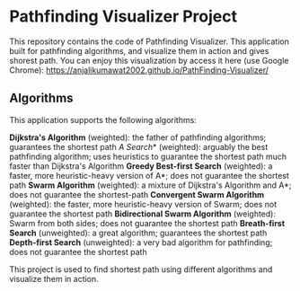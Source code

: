 # Pathfinding Visualizer Project 

This repository contains the code of Pathfinding Visualizer. This application built for pathfinding algorithms, and visualize them in action and gives shorest path. You can enjoy this visualization by access it here (use Google Chrome): 
https://anjalikumawat2002.github.io/PathFinding-Visualizer/

## Algorithms

This application supports the following algorithms: 

**Dijkstra's Algorithm** (weighted): the father of pathfinding algorithms; guarantees the shortest path
**A* Search** (weighted): arguably the best pathfinding algorithm; uses heuristics to guarantee the shortest path much faster than Dijkstra's Algorithm
**Greedy Best-first Search** (weighted): a faster, more heuristic-heavy version of A*; does not guarantee the shortest path
**Swarm Algorithm** (weighted): a mixture of Dijkstra's Algorithm and A*; does not guarantee the shortest-path
**Convergent Swarm Algorithm** (weighted): the faster, more heuristic-heavy version of Swarm; does not guarantee the shortest path
**Bidirectional Swarm Algorithm** (weighted): Swarm from both sides; does not guarantee the shortest path
**Breath-first Search** (unweighted): a great algorithm; guarantees the shortest path
**Depth-first Search** (unweighted): a very bad algorithm for pathfinding; does not guarantee the shortest path

This project is used to find shortest path using different algorithms and visualize them in action.


